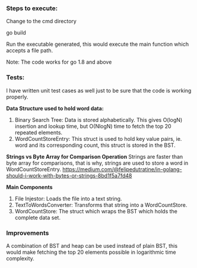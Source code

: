 ### Steps to execute:

Change to the cmd directory

go build

Run the executable generated, this would execute the main function which accepts a file path.

Note: The code works for go 1.8 and above 

### Tests:

I have written unit test cases as well just to be sure that the code is working properly.

**Data Structure used to hold word data:**
1. Binary Search Tree: Data is stored alphabetically. This gives O(logN) insertion and lookup time, but O(NlogN) time
to fetch the top 20 repeated elements.
2. WordCountStoreEntry: This struct is used to hold key value pairs, ie. word and its corresponding count, this struct is stored in the BST.
   
**Strings vs Byte Array for Comparison Operation**
Strings are faster than byte array for comparisons, that is why, strings are used to store a word in WordCountStoreEntry. https://medium.com/@felipedutratine/in-golang-should-i-work-with-bytes-or-strings-8bd1f5a7fd48


**Main Components**
1. File Injestor: Loads the file into a text string.
2. TextToWordsConverter: Transforms that string into a WordCountStore.
3. WordCountStore: The struct which wraps the BST which holds the complete data set.

### Improvements
A combination of BST and heap can be used instead of plain BST, this would make fetching the top 20 elements possible in logarithmic time complexity. 
